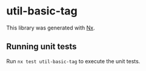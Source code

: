 # util-basic-tag

This library was generated with [Nx](https://nx.dev).

## Running unit tests

Run `nx test util-basic-tag` to execute the unit tests.
